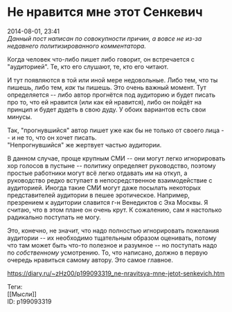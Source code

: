 Не нравится мне этот Сенкевич
==============================

   
 2014-08-01, 23:41   
   *Данный пост написан по совокупности причин, а вовсе не из-за недавнего политизированного комментатора.*    
   
 Когда человек что-либо пишет либо говорит, он встречается с "аудиторией". Те, кто его слушают, те, кто его читают.   
   
 И тут появляются в той или иной мере недовольные. Либо тем, что ты пишешь, либо тем,  *как*  ты пишешь. Это очень важный момент. Тут определяется -- либо автор прогнётся под аудиторию и будет писать про то, что ей нравится (или как ей нравится), либо он пойдёт на принцип и будет дудеть в свою дуду. У обоих вариантов есть свои минусы.   
   
 Так, "прогнувшийся" автор пишет уже как бы не только от своего лица -- и не то, что он хочет писать.   
 "Непрогнувшийся" же жертвует частью аудитории.   
   
 В данном случае, проще крупным СМИ -- они могут легко игнорировать хор голосов в пустыне -- политику определяет руководство, поэтому простые работники могут всё легко отдавать им на откуп, а руководство редко вступает в непосредственное взаимодействие с аудиторией. Иногда такие СМИ могут даже посылать некоторых представителей аудитории в пешее эротическое. Например, презрением к аудитории славится г-н Венедиктов с Эха Москвы. Я считаю, что в этом плане он очень крут. К сожалению, сам я настолько радикально поступать не могу.   
   
 Это, конечно, не значит, что надо полностью игнорировать пожелания аудитории -- их необходимо тщательным образом оценивать, потому что там может быть что-то полезное и разумное -- но поступать надо по  *собственному*  усмотрению. То, что написано, должно в первую очередь нравиться самому автору. Это самое главное.   
    
 <https://diary.ru/~zHz00/p199093319_ne-nravitsya-mne-jetot-senkevich.htm>   
   
 Теги:   
 [[Мысли]]   
 ID: p199093319